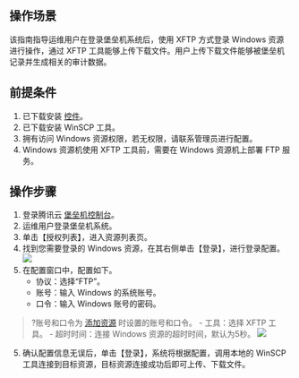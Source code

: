 ## 操作场景
该指南指导运维用户在登录堡垒机系统后，使用 XFTP 方式登录 Windows 资源进行操作，通过 XFTP 工具能够上传下载文件。用户上传下载文件能够被堡垒机记录并生成相关的审计数据。

## 前提条件
1. 已下载安装 [控件](https://cloud.tencent.com/document/product/1025/32034)。
2. 已下载安装 WinSCP 工具。
3. 拥有访问 Windows 资源权限，若无权限，请联系管理员进行配置。
4. Windows 资源机使用 XFTP 工具前，需要在 Windows 资源机上部署 FTP 服务。 


## 操作步骤

1. 登录腾讯云 [堡垒机控制台](https://console.cloud.tencent.com/dsgc/bh)。
2. 运维用户登录堡垒机系统。
3. 单击【授权列表】，进入资源列表页。
4. 找到您需要登录的 Windows 资源，在其右侧单击【登录】，进行登录配置。
![](https://main.qcloudimg.com/raw/1d3663b79d1db2d3484fff9e5dec48bb.png)
5. 在配置窗口中，配置如下。
	- 协议：选择“FTP”。
	- 账号：输入 Windows 的系统账号。
	- 口令：输入 Windows 账号的密码。
>?账号和口令为 [添加资源](https://cloud.tencent.com/document/product/1025/32220) 时设置的账号和口令。
	- 工具：选择 XFTP 工具。
	- 超时时间：连接 Windows 资源的超时时间，默认为5秒。
![](https://main.qcloudimg.com/raw/bf7bdfec613dc093b79c9dbc93a95fdf.png)
5. 确认配置信息无误后，单击【登录】，系统将根据配置，调用本地的 WinSCP 工具连接到目标资源，目标资源连接成功后即可上传、下载文件。

